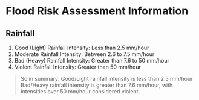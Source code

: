 # Flood Risk Assessment Information 

## Rainfall
1. Good (Light) Rainfall Intensity: Less than 2.5 mm/hour
2. Moderate Rainfall Intensity: Between 2.6 to 7.5 mm/hour
3. Bad (Heavy) Rainfall Intensity: Greater than 7.6 to 50 mm/hour
4. Violent Rainfall Intensity: Greater than 50 mm/hour
> So in summary:
> Good/Light rainfall intensity is less than 2.5 mm/hour
> Bad/Heavy rainfall intensity is greater than 7.6 mm/hour, with intensities over 50 mm/hour considered violent.

## 
